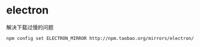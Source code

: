 # electron #

解决下载过慢的问题
```bash
npm config set ELECTRON_MIRROR http://npm.taobao.org/mirrors/electron/
```
